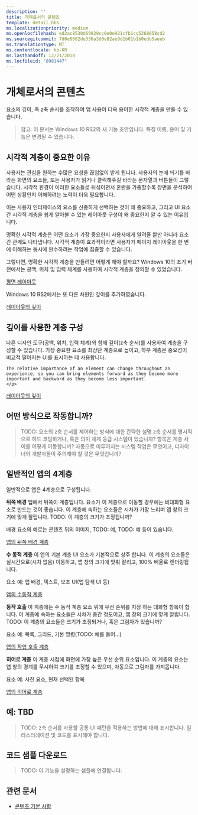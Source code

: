 ```yaml
---
description: ''
title: 개체로서의 콘텐츠
template: detail.hbs
ms.localizationpriority: medium
ms.openlocfilehash: ed2ac8530d69929cc0e0e921cfb1cc5368058cd2
ms.sourcegitcommit: 7d0e6662de336a3d0e82ae9d1b61b1b0edb5aeeb
ms.translationtype: MT
ms.contentlocale: ko-KR
ms.lasthandoff: 12/21/2018
ms.locfileid: "8981447"
---
```

# <a name="content-as-objects"></a>개체로서의 콘텐츠

 

요소의 깊이, 즉 z축 순서를 조작하여 앱 사용이 더욱 용이한 시각적 계층을 만들 수 있습니다.  

> 참고: 이 문서는 Windows 10 RS2의 새 기능 초안입니다. 특징 이름, 용어 및 기능은 변경될 수 있습니다. 

## <a name="why-visual-hierarchy-is-important"></a>시각적 계층이 중요한 이유

사용자는 관심을 원하는 수많은 요청을 끊임없이 받게 됩니다. 사용자의 눈에 띄기를 바라는 화면의 요소들, 또는 사용자가 읽거나 클릭해주길 바라는 문자열과 버튼들이 그렇습니다. 시각적 환경이 이러한 요소들로 뒤섞이면서 혼란을 가중할수록 장면을 분석하여 어떤 상황인지 이해하려는 노력이 더욱 필요합니다.  

이는 사용자 인터페이스의 요소를 신중하게 선택하는 것이 왜 중요하고, 그리고 UI 요소 간 시각적 계층을 쉽게 알아볼 수 있는 레이아웃 구성이 왜 중요한지 알 수 있는 이유입니다. <!-- Every element is competing for the user's attention, and every time you add an element, you add a mental tax to the user. -->

명확한 시각적 계층은 어떤 요소가 가장 중요한지 사용자에게 알려줄 뿐만 아니라 요소 간 관계도 나타냅니다. 시각적 계층이 효과적이라면 사용자가 페이지 레이아웃을 한 번에 이해하는 동시에 완수하려는 작업에 집중할 수 있습니다. 

<p></p>


<div class="side-by-side">
<div class="side-by-side-content">
  <div class="side-by-side-content-left">
  <p>그렇다면, 명확한 시각적 계층을 만들려면 어떻게 해야 할까요? Windows 10의 초기 버전에서는 공백, 위치 및 입력 체계를 사용하여 시각적 계층을 정의할 수 있었습니다. </p>
  </div>
  <div class="side-by-side-content-right">
    <a href="images/content-as-objects/flat-layout.png">평면 레이아웃</a>
    
  </div>
</div>
</div>

Windows 10 RS2에서는 또 다른 차원인 깊이를 추가하였습니다. 

<a href="images/content-as-objects/depth-in-layout2.png">레이아웃의 깊이</a>


## <a name="use-depth-to-establish-a-hierarchy"></a>깊이를 사용한 계층 구성 

<p></p>

<div class="side-by-side">
<div class="side-by-side-content">
  <div class="side-by-side-content-left">
     <p>다른 디자인 도구(공백, 위치, 입력 체계)와 함께 깊이(z축 순서)를 사용하여 계층을 구성할 수 있습니다. 가장 중요한 요소를 최상단 계층으로 높이고, 하부 계층은 중요성이 비교적 떨어지는 UI를 표시하는 데 사용합니다. 

    The relative importance of an element can change throughout an experience, so you can bring elements forward as they become more important and backward as they become less important. 
    </p>
  </div>
  <div class="side-by-side-content-right">
    <a href="images/content-as-objects/elements-forward-backward.png">레이아웃의 깊이</a> 
    
  </div>
</div>
</div>

## <a name="how-does-it-work"></a>어떤 방식으로 작동합니까?
> TODO: 요소의 z축 순서를 제어하는 방식에 대한 간략한 설명 z축 순서를 명시적으로 하드 코딩하거나, 혹은 의미 체계 등급 시스템이 있습니까? 항목은 계층 사이를 어떻게 이동합니까? 자동으로 이루어지는 시스템 작업은 무엇이고, 디자이너와 개발자들이 주의해야 할 것은 무엇입니까? 

## <a name="the-four-layers-of-a-typical-app-layers"></a>일반적인 앱의 4계층

<p>일반적으로 앱은 4계층으로 구성됩니다.</p>
<p></p>

<div class="side-by-side">
<div class="side-by-side-content">
  <div class="side-by-side-content-left">
<b>뒤쪽 배경</b> 앱에서 뒤쪽이 계층입니다.  요소가 이 계층으로 이동할 경우에는 비대화형 요소로 만드는 것이 좋습니다. 이 계층에 속하는 요소들은 시차가 가장 느리며 앱 창의 크기에 맞게 잘립니다. TODO: 이 계층의 크기가 조정됩니까? 

<p>배경 요소의 예로는 콘텐츠 뒤의 이미지, TODO: 예, TODO: 예 등이 있습니다.</p>
  </div>
  <div class="side-by-side-content-right">
    <a href="images/content-as-objects/elements-forward-backward.png">앱의 뒤쪽 배경 계층</a>
    
  </div>
</div>
</div>

<p></p>

<div class="side-by-side">
<div class="side-by-side-content">
  <div class="side-by-side-content-left">
<b>수 동적 계층</b> 이 앱의 기본 계층 UI 요소가 기본적으로 상주 합니다.  이 계층의 요소들은 실시간으로(시차 없음) 이동하고, 앱 창의 크기에 맞춰 잘리고, 100% 배율로 렌더링됩니다. 

<p>요소 예: 앱 배경, 텍스트, 보조 UI(앱 탐색 UI 등)</p>
  </div>
  <div class="side-by-side-content-right">
    <a href="images/content-as-objects/elements-forward-backward.png">앱의 수동적 계층</a>
    
  </div>
</div>
</div>

<p></p>

<div class="side-by-side">
<div class="side-by-side-content">
  <div class="side-by-side-content-left">
<b>동작 호출</b> 이 계층에는 수 동적 계층 요소 위에 우선 순위를 지정 하는 대화형 항목이 합니다. 이 계층에 속하는 요소들은 시차가 중간 정도이고, 앱 창의 크기에 맞게 잘립니다. TODO: 이 계층의 요소들은 크기가 조정되거나, 혹은 그림자가 있습니까?

<p>요소 예: 목록, 그리드, 기본 명령(TODO: 예를 들어...)</p> 
  </div>
  <div class="side-by-side-content-right">
    <a href="images/content-as-objects/elements-forward-backward.png">앱의 작업 호출 계층</a>
    
  </div>
</div>
</div>

<p></p>
<div class="side-by-side">
<div class="side-by-side-content">
  <div class="side-by-side-content-left">
<b>히어로 계층</b> 이 계층 시점에 화면에 가장 높은 우선 순위 요소입니다.  이 계층의 요소는 앱 창의 경계를 무시하여 크기를 조정할 수 있으며, 자동으로 그림자를 가져옵니다.

<p>요소 예: 사진 요소, 현재 선택된 항목</p>  
  </div>
  <div class="side-by-side-content-right">
    <a href="images/content-as-objects/elements-forward-backward.png">앱의 히어로 계층</a>
    
  </div>
</div>
</div>



<!--
Depth is meaningful; it establishes visual and interactive hierarchy for users to efficiently complete tasks. Depth orients users in our system. 
-->

## <a name="example-tbd"></a>예: TBD
> TODO: z축 순서를 사용할 공통 UI 패턴을 적용하는 방법에 대해 표시합니다. 일러스터레이션 및 코드를 표시해야 합니다. 

## <a name="download-the-code-samples"></a>코드 샘플 다운로드
>TODO: 이 기능을 설명하는 샘플에 연결합니다. 


## <a name="related-articles"></a>관련 문서
* [콘텐츠 기본 사항](../basics/content-basics.md)
